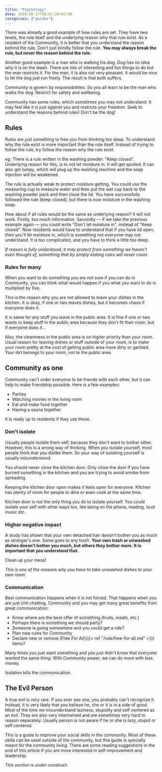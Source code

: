 ```yaml
---
title: "Psychology"
date: 2018-08-17T00:01:26+03:00
categories: ["guides"]
---
```

There was already a good example of how rules are set. They have two levels, the rule itself and the underlying reason why that rule exist. As a resident of the Community, it is better that you understand the reason behind the rule. Don't just blindly follow the rule. **You may always break the rule, but never the reason behind the rule.**

Another good example is a man who is walking his dog. Dog has no idea why it is on the leash. There are lots of interesting and fun things to do but the man restricts it. For the man, it is also not very pleasant. It would be nice to let the dog just run freely. The result is that both suffers.

Community is govern by responsibilities. So you all learn to be the man who walks the dog. Restrict for safety and wellbeing.

Community has some rules, which sometimes you may not understand. It may feel like it is just against you and restricts your freedom. Seek to understand the reasons behind rules! Don't be the dog!

## Rules
Rules are just something to free you from thinking too deep. To understand why the rule exist is more important than the rule itself. Instead of trying to follow the rule, try follow the reason why the rule exist.

eg. There is a rule written in the washing powder: "Keep closed". Underlying reason for this, is to not let moisture in. It will get spoiled. It can also get lumpy, which will plug up the washing machine and the soap injection will be weakened.

The rule is actually weak to protect moisture getting. You could use the measuring cup to measure water and then put the wet cup back to the washing powder pack and then close the lid. You have successfully followed the rule (keep closed), but there is now moisture in the washing soap.

How about if all rules would be the same as underlying reason? It will not work. Firstly, too much information. Secondly — if we take the previous example again — you could write "Don't let moisture in", instead of "Keep closed". Now residents would have to understand that if you have lid open, then you'll let moisture in, which is something not everyone may not understand. It is too complicated, and you have to think a little too deep.

*If reason is fully understood, it may protect from something we haven't even thought of, something that by simply stating rules will never cover.*

### Rules for many
When you want to do something you are not sure if you can do in Community, you can think what would happen if you what you want to do is multiplied by five.

This is the reason why you are not allowed to leave your dishes in the kitchen. It is okay, if one or two leaves dishes, but it becomes chaos if everyone does it.

It is same for any stuff you leave in the public area. It is fine if one or two wants to keep stuff in the public area because they don't fit their room, but if everyone does it...

Also, the cleaniness in the public area is on higher priority than your room. Usual reason for leaving dishes or stuff outside of your room, is to make your room pretty at the cost of getting public area more dirty or garbled. Your dirt belongs to your room, not to the public area.

## Community as one
Community can't order everyone to be friends with each other, but it can help to make friendship possible. Here is a few examples:

 - Parties
 - Watching movies in the living room
 - Eat and make food together
 - Having a sauna together

It is really up to residents if they use these.

### Don't isolate
Usually people isolate them self, because they don't want to bother other. However, this is a wrong way of thinking. When you isolate yourself, most people think that you dislike them. So your way of isolating yourself is usually misunderstood.

You should never close the kitchen door. Only close the door if you have burned something in the kitchen and you are trying to avoid smoke from spreading.

Keeping the kitchen door open makes it feels open for everyone. Kitchen has plenty of room for people to dine or even cook at the same time.

Kitchen door is not the only thing you do to isolate yourself. You could isolate your self with other ways too, like being on the phone, reading, loud music etc.

### Higher negative impact
A study has shown that your own detached hair doesn't bother you as much as stranger's one. Same goes to any trash. **Your own trash or unwashed dishes doesn't bother you much, but others they bother more. It is important that you understand that.**

Clean up your mess!

*This is one of the reasons why you have to take unwashed dishes to your own room.*

### Communication
Best communication happens when it is not forced. That happens when you are just chit chatting. Community and you may get many great benefits from great communication:

 - Know where are the best offer of something (fruits, meats, etc.)
 - Perhaps there is something we should party?
 - Someone is going somewhere and you could get a ride?
 - Plan new rules for Community
 - Declare new or remove [Free For All]({{< ref "/rule/free-for-all.md" >}}) items?

Many times you just want something and you just didn't know that everyone wanted the same thing. With Community power, we can do more with less money.

Isolation kills the communication.

## The Evil Person
A true evil is very rare. If you ever see one, you probably can't recognize it. Instead, it is very likely that you believe he, she or it is in a side of good. Most of the time we misunderstand laziness, stupidity and self centered as an evil. They are also very intertwined and are sometimes very hard to reason separately. Usually person is not aware if he or she is lazy, stupid or self centered. 

This is a guide to improve your social skills in the community. Most of these skills can be used outside of the community, but this guide is specially meant for the community living. There are some reading suggestions in the end of this article if you are more interested in self-improvement and leadership.

*This section is under construct.*

<!--
### Lazy
Laziness can be separated to physical and mental laziness, but we now talking only the mental laziness. Your mind can cleverly play against you if you are mentally lazy. It may make you not see how dirty everything is around you so you would not need to do anything. Lazy person sees a trash bin but he or she never thinks it is full.

Lazy person doesn't want to take trash out, because it is heavy, or because he or she is too busy or hurry. These are all reason that lazy person has created so he or she doesn't need to work. Even small task are hard to do.

Lazy person may think that it is not her or his turn to do it, but everyone else should do it. This is when lazy person gets some trait from the self centered personality. Also a person is lazy for a long time, he or she also becomes stupid, because getting yourself to learn new things requires a lot of mental power.

Lazy person is unable to make an initiative and therefor is bad for doing leadership.

### Stupid
Stupidity is usually a choice. Or actually a default consequence if you don't make a choice. A choice is very easy. You make things that increase your intelligent or you do things that don't.

Stupid person forgets a lot. He or she forgets to empty the recyclables even if he or she would have plenty of mental power to do it. He or she has also have hard time learning new skills. Stupid person doesn't like to learn new skills and usually gets frustrated very fast.

If you stay stupid long time, you become self centered. You simply don't understand what you don't understand.

### Self centered
Usually self centered people think that everyone owns them something. Or that everyone should be interested on what they are doing. Usually self centered person thinks that they are good people, and for them it is very easy to appear as a good person.

When self centered person completes a task, they evaluate that task too high. They make a small favor and require a big favor. They are not afraid to ask favor and they usually don't value very high since they think that they are deserved to be served.

Self centered can be lazy too if she or he gets favor from other people too easily. Also self centered person may think that they don't need to do anything because they are good persons. This is actually more originated from a lazy person's mind as it tries to find out reasons to not work.

Self centered is not good in taking critique and he or she becomes stupid. Most people see that you should not try to tell her or his flaw, but to just ignore her or him.

Self loving is not the same as self centered, but they are very close. Self centered can be associated with mostly negative things, but self loving can be associated with both good and bad things.

## How to not be lazy, stupid and self centered a.k.a evil
It is important that you are not lazy, stupid or self centered, because those are the traits that make you look like a mean or evil person. If you know that have these traits, but you are not willing to change anything, at least to try miditate the bad effects.

In this article we try to make you not appear as a mean or evil person.

### How to not be lazy
The answer is not to be hard-working. Reason for lazyness is usually because you have low mental power. Mental power is something that most of us have finite amount. It will run out during the day.

You can get more by doing meditation pratices. But to bypass low mental power more quickly is to create habits. Your brain loves habits and when it gets to it, it actually doesn't use mental power. However, creating a habit may take more mental power, but it is worth investigating.

For example, when you put something in the trash, you automatically check if it is full, and if it is, then you empty it and bring the bag to the vestibule. During that operation your brain simple doesn't become self aware that it is work. **You just do it.** No pauses, no self doupt, it just happens. This is how habits trick you to become more not lazy.

If you ever wonder how some people can work so hard, it is mainly because they have build good habits. Their brain doesn't fight back, it just forgets it is doing work.

Now habits sound like a wonder, but it in most cases it does fight against you. There can be bad habits, and those are very hard to erase. Brain loves habits. It creates them by strengthening neuroconnection. More you do something, more it becomes automatic (a habit) and then it doesn't need mental power.

### How not to be stupid
This is also related to habits. What you do when you get home from work, or what you usually do when you have free time? Are you watching TV or some media? Are you just entertaining yourself?

An intelligent person finds joy on learning something. To become more intelligent, use your free time on learning something that brings you joy. It can be anything. As long as it requires you to think and learn. If you can manage to do that your in the up spiral. Usually if you are so intensively learning something, you don't want anyone to distract you, not TV or music or anything.

Most common things that makes person stupid is excessive use of media (TV, Youtube, etc) and music. Most of the video games are bad for you. You may think that playing some simple puzzle games may make you smarter. They mostly don't because the area of expertise is too low. The area of problems is too narrow. However games that are very complex are good for you eg. chess.

A good practice is actually limit yourself of doing something unnecessary and then just wait if you start to do something usefull. Close your TV or any media source. Don't listen music. Don't eat any sweet. What will you do then? What ever you start to do, don't do it if it is not something that requires learning. When you finally find the thing that you are naturally orientated to learn and that is something you find joy doing so, then do it. Intelligent person is someone who naturally starts to learn when she or he has free time.

Reminding you that being intelligent is not something you do absolute. Sometimes it is something useless, but most of the time it is something usefull.

### How not to be self centered
Self centered person is usually depressed or are mentally unstable, sometimes having great days and next day can be worst. This is because they are very self aware of their emotion. Usually they actually like powerful emotions, feeling that they are more live and sometimes even more right on some issue. Even if they are wrong, they can think they are right if the emotions are too high. It is not good that one day you smile and then next day you don't. Other people may think that you are not trustworthy.

Be stable. Do more meditation. You should not be controlled by emotion, you should be one who is controlling your own brain. Emotions are good, but you should be the master of your own body.

When you meet people, try to think what she or he wants, what is her or his wishes and dreams and fears. Can you help him or her? Should you help her or him? Get your thoughts of yourself of what you want. When you do that long time, you actually starts to see how stupid your own problems are. And how stupid other peoples problems are.

There is a saying that man's value can be measured by the size of his problems. Thinking of when you get home from work or school so you can see your lover, watch TV or play PC games is very low level of problem. Also thinking if one likes you or not is very low.

If you are responsible of others ability to support themself and their family, then you have medium level of problems. If you are responsible of life of another, future of your people or the whole world, then you have high level problem.

There are more levels than low, medium and high. Levels don't really exist like this, but they are good way of demonstrating how it works.

So... What is the level your problem? What is your responsibilities in life? Who gave you that responsibility and why? And ultimately what would you do if you don't have responsibility?
-->
